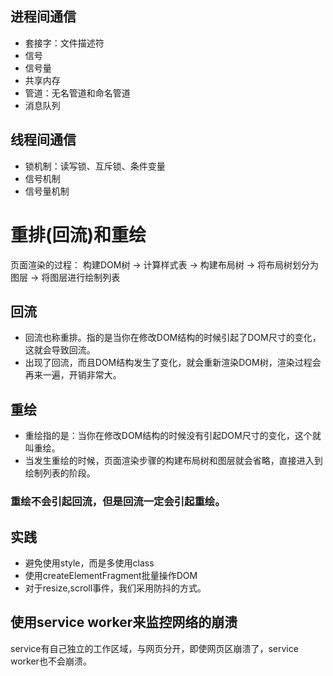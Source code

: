 ## 进程间通信
- 套接字：文件描述符
- 信号
- 信号量
- 共享内存
- 管道：无名管道和命名管道
- 消息队列

## 线程间通信
- 锁机制：读写锁、互斥锁、条件变量
- 信号机制
- 信号量机制


# 重排(回流)和重绘
页面渲染的过程：
构建DOM树 -> 计算样式表 -> 构建布局树 -> 将布局树划分为图层 -> 将图层进行绘制列表

## 回流
- 回流也称重排。指的是当你在修改DOM结构的时候引起了DOM尺寸的变化，这就会导致回流。
- 出现了回流，而且DOM结构发生了变化，就会重新渲染DOM树，渲染过程会再来一遍，开销非常大。

## 重绘
- 重绘指的是：当你在修改DOM结构的时候没有引起DOM尺寸的变化，这个就叫重绘。
- 当发生重绘的时候，页面渲染步骤的构建布局树和图层就会省略，直接进入到绘制列表的阶段。

### 重绘不会引起回流，但是回流一定会引起重绘。

## 实践
- 避免使用style，而是多使用class
- 使用createElementFragment批量操作DOM
- 对于resize,scroll事件，我们采用防抖的方式。


## 使用service worker来监控网络的崩溃
service有自己独立的工作区域，与网页分开，即使网页区崩溃了，service worker也不会崩溃。